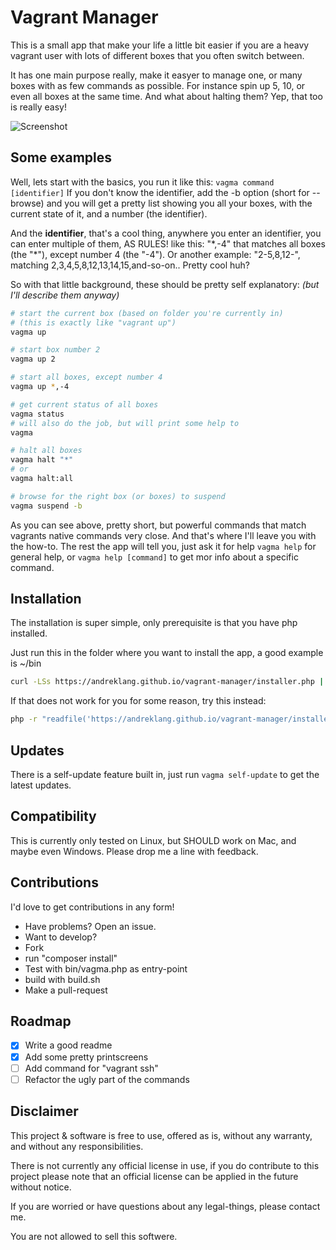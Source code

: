 # Vagrant Manager
This is a small app that make your life a little bit easier if you are a heavy vagrant user with lots of different boxes that you often switch between.

It has one main purpose really, make it easyer to manage one, or many boxes with as few commands as possible. For instance spin up 5, 10, or even all boxes at the same time. And what about halting them? Yep, that too is really easy!

![Screenshot](https://andreklang.github.io/vagrant-manager/images/screen-1.png)

## Some examples

Well, lets start with the basics, you run it like this: ```vagma command [identifier]``` If you don't know the identifier, add the -b option (short for --browse) and you will get a pretty list showing you all your boxes, with the current state of it, and a number (the identifier).

And the **identifier**, that's a cool thing, anywhere you enter an identifier, you can enter multiple of them, AS RULES! like this: "\*,-4" that matches all boxes (the "\*"), except number 4 (the "-4"). Or another example: "2-5,8,12-", matching 2,3,4,5,8,12,13,14,15,and-so-on.. Pretty cool huh?
 
So with that little background, these should be pretty self explanatory: *(but I'll describe them anyway)*

```bash
# start the current box (based on folder you're currently in)
# (this is exactly like "vagrant up")
vagma up

# start box number 2
vagma up 2

# start all boxes, except number 4
vagma up *,-4

# get current status of all boxes
vagma status
# will also do the job, but will print some help to
vagma

# halt all boxes
vagma halt "*"
# or
vagma halt:all

# browse for the right box (or boxes) to suspend
vagma suspend -b

```
As you can see above, pretty short, but powerful commands that match vagrants native commands very close. And that's where I'll leave you with the how-to. The rest the app will tell you, just ask it for help ```vagma help``` for general help, or ```vagma help [command]``` to get mor info about a specific command.

## Installation

The installation is super simple, only prerequisite is that you have php installed.

Just run this in the folder where you want to install the app, a good example is ~/bin
```bash
curl -LSs https://andreklang.github.io/vagrant-manager/installer.php | php
```

If that does not work for you for some reason, try this instead:
```bash
php -r "readfile('https://andreklang.github.io/vagrant-manager/installer.php');" | php
```

## Updates
There is a self-update feature built in, just run ```vagma self-update``` to get the latest updates.

## Compatibility
This is currently only tested on Linux, but SHOULD work on Mac, and maybe even Windows. Please drop me a line with feedback.
 
## Contributions
I'd love to get contributions in any form!
* Have problems? Open an issue.
* Want to develop?
 * Fork
 * run "composer install"
 * Test with bin/vagma.php as entry-point
 * build with build.sh
 * Make a pull-request
 
## Roadmap

 - [X] Write a good readme
 - [X] Add some pretty printscreens
 - [ ] Add command for "vagrant ssh"
 - [ ] Refactor the ugly part of the commands
 
## Disclaimer
This project & software is free to use, offered as is, without any warranty, and without any responsibilities.
 
There is not currently any official license in use, if you do contribute to this project please note that an official license can be applied in the future without notice.
  
If you are worried or have questions about any legal-things, please contact me.

You are not allowed to sell this softwere.